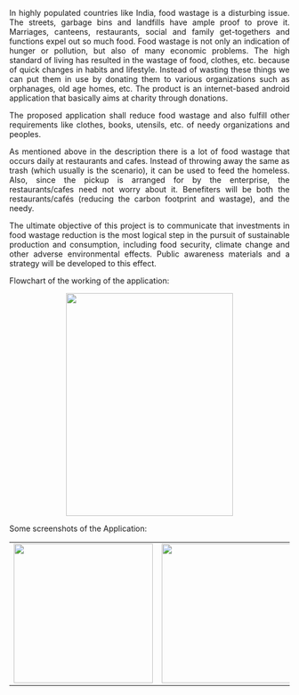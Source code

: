 <div align="justify">




In highly populated countries like India, food wastage is a disturbing issue. The streets, garbage bins and landfills have ample proof to prove it. Marriages, canteens, restaurants, social and family get-togethers and functions expel out so much food. Food wastage is not only an indication of hunger or pollution, but also of many economic problems. The high standard of living has resulted in the wastage of food, clothes, etc. because of quick changes in habits and lifestyle. Instead of wasting these things we can put them in use by donating them to various organizations such as orphanages, old age homes, etc. The product is an internet-based android application that basically aims at charity through donations.

The proposed application shall reduce food wastage and also fulfill other requirements like clothes, books, utensils, etc. of needy organizations and peoples.

As mentioned above in the description there is a lot of food wastage that occurs daily at restaurants and cafes. Instead of throwing away the same as trash (which usually is the scenario), it can be used to feed the homeless. Also, since the pickup is arranged for by the enterprise, the restaurants/cafes need not worry about it. Benefiters will be both the restaurants/cafés (reducing the carbon footprint and wastage), and the needy.

The ultimate objective of this project is to communicate that investments in food wastage reduction is the most logical step in the pursuit of sustainable production and consumption, including food security, climate change and other adverse environmental effects. Public awareness materials and a strategy will be developed to this effect.

</div>

Flowchart of the working of the application:

<p align="center">
  <img src="https://github.com/Harsh-Nigavekar-09/Share-Bite/assets/164144248/3fd16791-f6a5-42ac-942c-7057afb5dcd8" width="300" height="400">
</p>

Some screenshots of the Application:

<p align="center" float="left">
<table>

  <tr>
    <td><img src="https://github.com/Harsh-Nigavekar-09/Share-Bite/assets/164144248/bf802bd3-fffe-47c5-b761-ea140129e779" width="250"></td>
    <td><img src="https://github.com/Harsh-Nigavekar-09/Share-Bite/assets/164144248/ce28104a-b03d-416a-b9ed-9966d8ad0e54" width="250"></td>
    <td><img src="https://github.com/Harsh-Nigavekar-09/Share-Bite/assets/164144248/f05ce12b-9a06-4ebd-a757-92d46d53518b" width="250"></td>
    <td><img src="https://github.com/Harsh-Nigavekar-09/Share-Bite/assets/164144248/3991aea3-e78c-4375-bed6-fc5aaaf3d449" width="250"></td>
    <td><img src="https://github.com/Harsh-Nigavekar-09/Share-Bite/assets/164144248/fd7635aa-705c-44b9-b8e0-39496ac2265a" width="250"></td>
    <td><img src="https://github.com/Harsh-Nigavekar-09/Share-Bite/assets/164144248/bbb36aeb-baef-46fb-96fd-0fc0cccb8372" width="250"></td>
    <td><img src="https://github.com/Harsh-Nigavekar-09/Share-Bite/assets/164144248/394db003-f84b-4159-a160-3f53648bc94c" width="250"></td>
    <td><img src="https://github.com/Harsh-Nigavekar-09/Share-Bite/assets/164144248/3023d571-9cba-410c-8d43-3565c44e5e65" width="250"></td>   
    <td><img src="https://github.com/Harsh-Nigavekar-09/Share-Bite/assets/164144248/bb348a7b-d2f5-490f-9fe1-3cc68d04d71a" width="250"></td>


  </tr>
 </table>
 </p>
